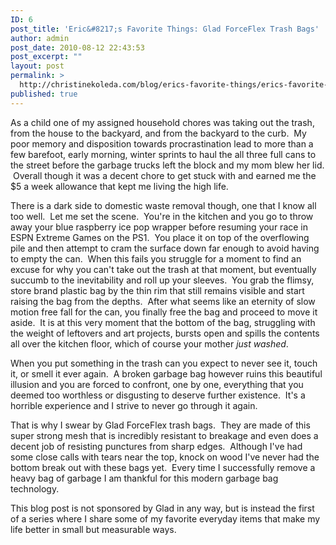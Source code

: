 ```yaml
---
ID: 6
post_title: 'Eric&#8217;s Favorite Things: Glad ForceFlex Trash Bags'
author: admin
post_date: 2010-08-12 22:43:53
post_excerpt: ""
layout: post
permalink: >
  http://christinekoleda.com/blog/erics-favorite-things/erics-favorite-things-glad-forceflex-trash-bags/
published: true
---
```

As a child one of my assigned household chores was taking out the trash, from the house to the backyard, and from the backyard to the curb.  My poor memory and disposition towards procrastination lead to more than a few barefoot, early morning, winter sprints to haul the all three full cans to the street before the garbage trucks left the block and my mom blew her lid.  Overall though it was a decent chore to get stuck with and earned me the $5 a week allowance that kept me living the high life.

There is a dark side to domestic waste removal though, one that I know all too well.  Let me set the scene.  You're in the kitchen and you go to throw away your blue raspberry ice pop wrapper before resuming your race in ESPN Extreme Games on the PS1.  You place it on top of the overflowing pile and then attempt to cram the surface down far enough to avoid having to empty the can.  When this fails you struggle for a moment to find an excuse for why you can't take out the trash at that moment, but eventually succumb to the inevitability and roll up your sleeves.  You grab the flimsy, store brand plastic bag by the thin rim that still remains visible and start raising the bag from the depths.  After what seems like an eternity of slow motion free fall for the can, you finally free the bag and proceed to move it aside.  It is at this very moment that the bottom of the bag, struggling with the weight of leftovers and art projects, bursts open and spills the contents all over the kitchen floor, which of course your mother <em>just washed</em>.

When you put something in the trash can you expect to never see it, touch it, or smell it ever again.  A broken garbage bag however ruins this beautiful illusion and you are forced to confront, one by one, everything that you deemed too worthless or disgusting to deserve further existence.  It's a horrible experience and I strive to never go through it again.

That is why I swear by Glad ForceFlex trash bags.  They are made of this super strong mesh that is incredibly resistant to breakage and even does a decent job of resisting punctures from sharp edges.  Although I've had some close calls with tears near the top, knock on wood I've never had the bottom break out with these bags yet.  Every time I successfully remove a heavy bag of garbage I am thankful for this modern garbage bag technology.

This blog post is not sponsored by Glad in any way, but is instead the first of a series where I share some of my favorite everyday items that make my life better in small but measurable ways.
